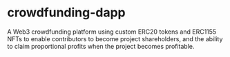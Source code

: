 # crowdfunding-dapp
A Web3 crowdfunding platform using custom ERC20 tokens and ERC1155 NFTs to enable contributors to become project shareholders, and the ability to claim proportional profits when the project becomes profitable.
